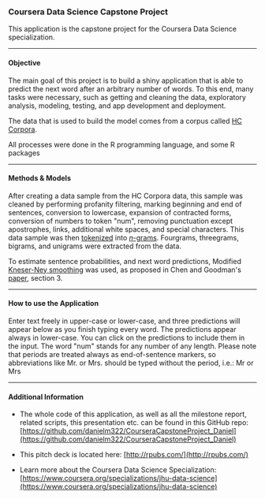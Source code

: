 ### Coursera Data Science Capstone Project


This application is the capstone project for the Coursera Data Science specialization.

******

#### Objective

The main goal of this project is to build a shiny application that is able to predict the next word after an arbitrary number of words. To this end, many tasks were necessary, such as getting and cleaning the data, exploratory analysis, modeling, testing, and app development and deployment.

The data that is used to build the model comes from a corpus called [HC Corpora](http://www.corpora.heliohost.org/). 

All processes were done in the R programming language, and some R packages

******

#### Methods & Models

After creating a data sample from the HC Corpora data, this sample was cleaned by performing profanity filtering, marking beginning and end of sentences, conversion to lowercase, expansion of contracted forms, conversion of numbers to token "num", removing punctuation except apostrophes, links, additional white spaces, and special characters.
This data sample was then [tokenized](http://en.wikipedia.org/wiki/Tokenization_%28lexical_analysis%29) into [*n*-grams](http://en.wikipedia.org/wiki/N-gram). Fourgrams, threegrams, bigrams, and unigrams were extracted from the data.

To estimate sentence probabilities, and next word predictions,  Modified [Kneser-Ney smoothing](https://en.wikipedia.org/wiki/Kneser%E2%80%93Ney_smoothing) was used, as proposed in Chen and Goodman's [paper](https://dash.harvard.edu/bitstream/handle/1/25104739/tr-10-98.pdf?sequence=1), section 3. 

******

#### How to use the Application

Enter text freely in upper-case or lower-case, and three predictions will appear below as you finish typing every word. The predictions appear always in lower-case. You can click on the predictions to include them in the input. The word "num" stands for any number of any length. Please note that periods are treated always as end-of-sentence markers, so abbreviations like Mr. or Mrs. should be typed without the period, i.e.: Mr or Mrs

******

#### Additional Information

* The whole code of this application, as well as all the milestone report, related scripts, this presentation  etc. can be found in this GitHub repo: [https://github.com/danielm322/CourseraCapstoneProject_Daniel](https://github.com/danielm322/CourseraCapstoneProject_Daniel)

* This pitch deck is located here: [http://rpubs.com/](http://rpubs.com/)

* Learn more about the Coursera Data Science Specialization: [https://www.coursera.org/specializations/jhu-data-science](https://www.coursera.org/specializations/jhu-data-science)
